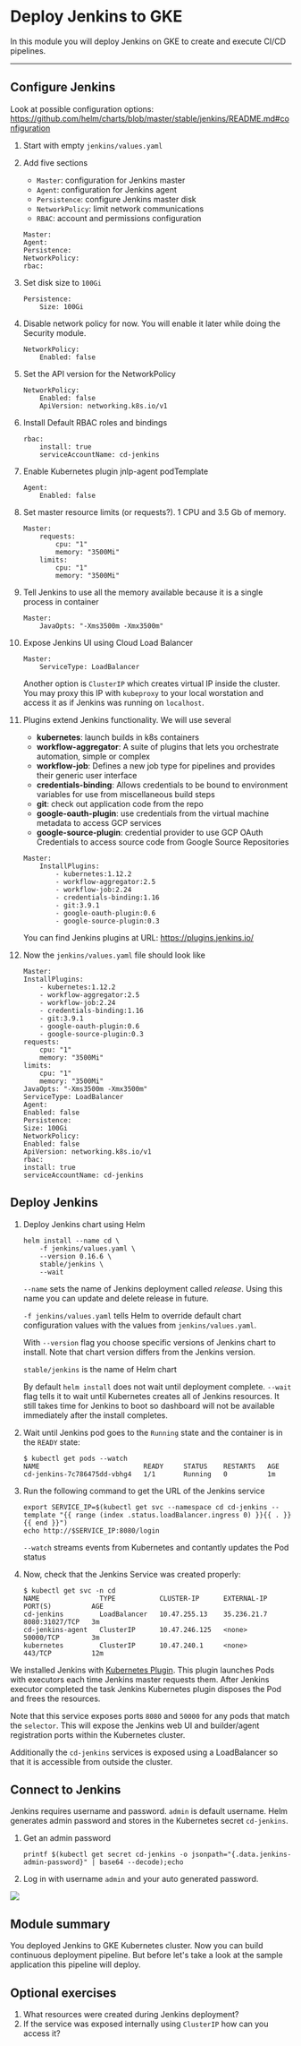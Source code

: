 Deploy Jenkins to GKE
=====================

In this module you will deploy Jenkins on GKE to create and execute CI/CD pipelines.

---

Configure Jenkins
-----------------
   
Look at possible configuration options: https://github.com/helm/charts/blob/master/stable/jenkins/README.md#configuration

1. Start with empty `jenkins/values.yaml`

1. Add five sections

    - `Master`: configuration for Jenkins master
    - `Agent`: configuration for Jenkins agent
    - `Persistence`: configure Jenkins master disk
    - `NetworkPolicy`: limit network communications
    - `RBAC`: account and permissions configuration

    ```file: jenkins/values.yaml
    Master:
    Agent:
    Persistence:
    NetworkPolicy:
    rbac:
    ```
1. Set disk size to `100Gi`

    ```
    Persistence:
        Size: 100Gi
    ```
1. Disable network policy for now. You will enable it later while doing the Security module.

    ```
    NetworkPolicy:
        Enabled: false
    ```
1. Set the API version for the NetworkPolicy

    ```
    NetworkPolicy:
        Enabled: false
        ApiVersion: networking.k8s.io/v1
    ```

1. Install Default RBAC roles and bindings

    ```
    rbac:
        install: true
        serviceAccountName: cd-jenkins
    ```

1. Enable Kubernetes plugin jnlp-agent podTemplate

    ```
    Agent:
        Enabled: false
    ```
1. Set master resource limits (or requests?). 1 CPU and 3.5 Gb of memory.

    ```
    Master:
        requests:
            cpu: "1"
            memory: "3500Mi"
        limits:
            cpu: "1"
            memory: "3500Mi"
    ```

1. Tell Jenkins to use all the memory available because it is a single process in container

    ```
    Master:
        JavaOpts: "-Xms3500m -Xmx3500m"
    ```

1. Expose Jenkins UI using Cloud Load Balancer

    ```
    Master:
        ServiceType: LoadBalancer
    ```

    Another option is `ClusterIP` which creates virtual IP inside the cluster. You may proxy this IP with `kubeproxy` to your local worstation and access it as if Jenkins was running on `localhost`.

1. Plugins extend Jenkins functionality. We will use several

    - __kubernetes__: launch builds in k8s containers
    - __workflow-aggregator__: A suite of plugins that lets you orchestrate automation, simple or complex
    - __workflow-job__: Defines a new job type for pipelines and provides their generic user interface
    - __credentials-binding__: Allows credentials to be bound to environment variables for use from miscellaneous build steps
    - __git__: check out application code from the repo
    - __google-oauth-plugin__: use credentials from the virtual machine metadata to access GCP services
    - __google-source-plugin__: credential provider to use GCP OAuth Credentials to access source code from Google Source Repositories

    ```
    Master:
        InstallPlugins:
            - kubernetes:1.12.2
            - workflow-aggregator:2.5
            - workflow-job:2.24
            - credentials-binding:1.16
            - git:3.9.1
            - google-oauth-plugin:0.6
            - google-source-plugin:0.3
    ```

    You can find Jenkins plugins at URL: https://plugins.jenkins.io/

1. Now the `jenkins/values.yaml` file should look like

    ```
    Master:
    InstallPlugins:
        - kubernetes:1.12.2
        - workflow-aggregator:2.5
        - workflow-job:2.24
        - credentials-binding:1.16
        - git:3.9.1
        - google-oauth-plugin:0.6
        - google-source-plugin:0.3
    requests:
        cpu: "1"
        memory: "3500Mi"
    limits:
        cpu: "1"
        memory: "3500Mi"
    JavaOpts: "-Xms3500m -Xmx3500m"
    ServiceType: LoadBalancer
    Agent:
    Enabled: false
    Persistence:
    Size: 100Gi
    NetworkPolicy:
    Enabled: false
    ApiVersion: networking.k8s.io/v1
    rbac:
    install: true
    serviceAccountName: cd-jenkins
    ```

Deploy Jenkins
--------------

1. Deploy Jenkins chart using Helm

    ```shell
    helm install --name cd \
        -f jenkins/values.yaml \
        --version 0.16.6 \
        stable/jenkins \
        --wait
    ```

    `--name` sets the name of Jenkins deployment called _release_. Using this name you can update and delete release in future.

    `-f jenkins/values.yaml` tells Helm to override default chart configuration values with the values from `jenkins/values.yaml`.

    With `--version` flag you choose specific versions of Jenkins chart to install. Note that chart version differs from the Jenkins version.

    `stable/jenkins` is the name of Helm chart

    By default `helm install` does not wait until deployment complete. `--wait` flag tells it to wait until Kubernetes creates all of Jenkins resources. It still takes time for Jenkins to boot so dashboard will not be available immediately after the install completes.

1. Wait until Jenkins pod goes to the `Running` state and the container is in the `READY` state:

    ```shell
    $ kubectl get pods --watch
    NAME                          READY     STATUS    RESTARTS   AGE
    cd-jenkins-7c786475dd-vbhg4   1/1       Running   0          1m
    ```

1. Run the following command to get the URL of the Jenkins service

    ```shell
    export SERVICE_IP=$(kubectl get svc --namespace cd cd-jenkins --template "{{ range (index .status.loadBalancer.ingress 0) }}{{ . }}{{ end }}")
    echo http://$SERVICE_IP:8080/login
    ```

    `--watch` streams events from Kubernetes and contantly updates the Pod status

1. Now, check that the Jenkins Service was created properly:

    ```shell
    $ kubectl get svc -n cd
    NAME               TYPE           CLUSTER-IP      EXTERNAL-IP   PORT(S)          AGE
    cd-jenkins         LoadBalancer   10.47.255.13    35.236.21.7   8080:31027/TCP   3m
    cd-jenkins-agent   ClusterIP      10.47.246.125   <none>        50000/TCP        3m
    kubernetes         ClusterIP      10.47.240.1     <none>        443/TCP          12m
    ```

We installed Jenkins with [Kubernetes Plugin](https://wiki.jenkins-ci.org/display/JENKINS/Kubernetes+Plugin). This plugin launches Pods with executors each time Jenkins master requests them. After Jenkins executor completed the task Jenkins Kubernetes plugin disposes the Pod and frees the resources.

Note that this service exposes ports `8080` and `50000` for any pods that match the `selector`. This will expose the Jenkins web UI and builder/agent registration ports within the Kubernetes cluster.

Additionally the `cd-jenkins` services is exposed using a LoadBalancer so that it is accessible from outside the cluster.

Connect to Jenkins
------------------

Jenkins requires username and password. `admin` is default username. Helm generates admin password and stores in the Kubernetes secret `cd-jenkins`.

1. Get an admin password

    ```shell
    printf $(kubectl get secret cd-jenkins -o jsonpath="{.data.jenkins-admin-password}" | base64 --decode);echo
    ```

1. Log in with username `admin` and your auto generated password.

![](docs/img/jenkins-login.png)

Module summary
--------------

You deployed Jenkins to GKE Kubernetes cluster. Now you can build continuous deployment pipeline. But before let's take a look at the sample application this pipeline will deploy.

Optional exercises
------------------

1. What resources were created during Jenkins deployment?
1. If the service was exposed internally using `ClusterIP` how can you access it?
